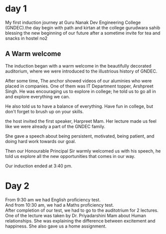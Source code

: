 # day 1
My first induction journey at Guru Nanak Dev Engineering College (GNDEC).the day begin with path and kirtan at the college gurudwara sahib blessing the new beginning of our future after a sometime invite for tea and snacks in hostel no2
## A Warm welcome ##
The induction began with a warm welcome in the beautifully decorated auditorium, where we were introduced to the illustrious history of GNDEC. 

After some time,
The anchor showed videos of our aluminies who were placed in companies.
One of them was IT Department topper, Arshpreet Singh. 
He was encouraging us to explore in college; he told us to go all in and explore everything we can.

He also told us to have a balance of everything. 
Have fun in college, but don't forget to brush up on your skills.<br>

the host invited the first speaker, Harpreet Mam. Her lecture made us feel like we were already a part of the GNDEC family.

She gave a speech about being persistent, motivated, being patient, and doing hard work towards our goal. 
<br>

Then our Honourable Principal Sir warmly welcomed us with his speech, he told us explore all the new opportunities that comes in our way.

 
Our induction ended at 3:40 pm.



<h1>Day 2</h1>
From 9:30 am we had English proficiency test.
<br> And from 10:30 am, we had a Maths proficiency test. <br>
After completion of our test, we had to go to the auditotrium for 2 lectures. 
<br> One of the lecture was taken by Dr. Priyadarshini Mam about Human relationships. 
She was explaining the difference between excitement and happiness. She also gave us a home assignment.


